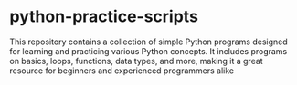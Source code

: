 # python-practice-scripts
This repository contains a collection of simple Python programs designed for learning and practicing various Python concepts. It includes programs on basics, loops, functions, data types, and more, making it a great resource for beginners and experienced programmers alike
